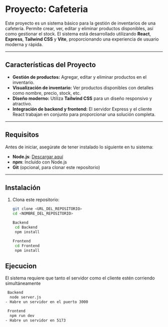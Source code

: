 # Proyecto: Cafeteria

Este proyecto es un sistema básico para la gestión de inventarios de una cafetería. Permite crear, ver, editar y eliminar productos disponibles, así como gestionar el stock. El sistema está desarrollado utilizando **React**, **Express**, **Tailwind CSS** y **Vite**, proporcionando una experiencia de usuario moderna y rápida.

---

## Características del Proyecto

- **Gestión de productos:** Agregar, editar y eliminar productos en el inventario.
- **Visualización de inventario:** Ver productos disponibles con detalles como nombre, precio, stock, etc.
- **Diseño moderno:** Utiliza **Tailwind CSS** para un diseño responsivo y atractivo.
- **Integración de backend y frontend:** El servidor Express y el cliente React trabajan en conjunto para proporcionar una solución completa.

---

## Requisitos

Antes de iniciar, asegúrate de tener instalado lo siguiente en tu sistema:

- **Node.js**: [Descargar aquí](https://nodejs.org/)
- **npm**: Incluido con Node.js
- **Git** (opcional, para clonar este repositorio)

---

## Instalación

1. Clona este repositorio:

   ```bash
   git clone <URL_DEL_REPOSITORIO>
   cd <NOMBRE_DEL_REPOSITORIO>

   Backend
    cd Backend
    npm install

   Frontend
    cd Frontend
    npm install
   ```

## Ejecucion

El sistema requiere que tanto el servidor como el cliente estén corriendo simultáneamente

```bash
 Backend
  node server.js
- Habre un servidor en el puerto 3000

 Frontend
  npm run dev
- Habre un servidor en 5173
```
